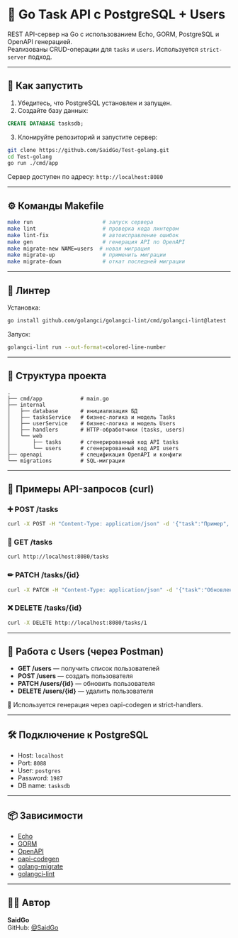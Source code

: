 # 📌 Go Task API с PostgreSQL + Users

REST API-сервер на Go с использованием Echo, GORM, PostgreSQL и OpenAPI генерацией.  
Реализованы CRUD-операции для `tasks` и `users`. Используется `strict-server` подход.

---

## 🚀 Как запустить

1. Убедитесь, что PostgreSQL установлен и запущен.
2. Создайте базу данных:
```sql
CREATE DATABASE tasksdb;
```
3. Клонируйте репозиторий и запустите сервер:
```bash
git clone https://github.com/SaidGo/Test-golang.git
cd Test-golang
go run ./cmd/app
```

Сервер доступен по адресу: `http://localhost:8080`

---

## ⚙️ Команды Makefile

```bash
make run                      # запуск сервера
make lint                     # проверка кода линтером
make lint-fix                 # автоисправление ошибок
make gen                      # генерация API по OpenAPI
make migrate-new NAME=users  # новая миграция
make migrate-up               # применить миграции
make migrate-down             # откат последней миграции
```

---

## 🧪 Линтер

Установка:
```bash
go install github.com/golangci/golangci-lint/cmd/golangci-lint@latest
```

Запуск:
```bash
golangci-lint run --out-format=colored-line-number
```

---

## 📂 Структура проекта

```
.
├── cmd/app            # main.go
├── internal
│   ├── database       # инициализация БД
│   ├── tasksService   # бизнес-логика и модель Tasks
│   ├── userService    # бизнес-логика и модель Users
│   ├── handlers       # HTTP-обработчики (tasks, users)
│   └── web
│       ├── tasks      # сгенерированный код API tasks
│       └── users      # сгенерированный код API users
├── openapi            # спецификация OpenAPI и конфиги
└── migrations         # SQL-миграции
```

---

## 🔗 Примеры API-запросов (curl)

### ➕ POST /tasks
```bash
curl -X POST -H "Content-Type: application/json" -d '{"task":"Пример", "is_done":false}' http://localhost:8080/tasks
```

### 📖 GET /tasks
```bash
curl http://localhost:8080/tasks
```

### ✏ PATCH /tasks/{id}
```bash
curl -X PATCH -H "Content-Type: application/json" -d '{"task":"Обновлено","is_done":true}' http://localhost:8080/tasks/1
```

### ❌ DELETE /tasks/{id}
```bash
curl -X DELETE http://localhost:8080/tasks/1
```

---

## 👥 Работа с Users (через Postman)

- **GET /users** — получить список пользователей  
- **POST /users** — создать пользователя  
- **PATCH /users/{id}** — обновить пользователя  
- **DELETE /users/{id}** — удалить пользователя

📌 Используется генерация через oapi-codegen и strict-handlers.

---

## 🛠 Подключение к PostgreSQL

- Host: `localhost`  
- Port: `8088`  
- User: `postgres`  
- Password: `1987`  
- DB name: `tasksdb`

---

## 📦 Зависимости

- [Echo](https://echo.labstack.com/)
- [GORM](https://gorm.io/)
- [OpenAPI](https://swagger.io/specification/)
- [oapi-codegen](https://github.com/deepmap/oapi-codegen)
- [golang-migrate](https://github.com/golang-migrate/migrate)
- [golangci-lint](https://golangci-lint.run/)

---

## 👨‍💻 Автор

**SaidGo**  
GitHub: [@SaidGo](https://github.com/SaidGo)